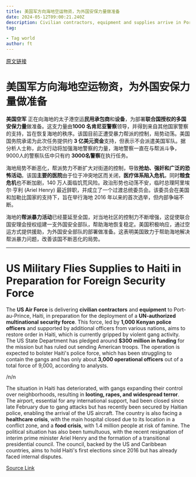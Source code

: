 ```yaml
---
title: 美国军方向海地空运物资，为外国安保力量做准备
date: 2024-05-12T09:00:21.240Z
description: Civilian contractors, equipment and supplies arrive in Port-au-Prince to lay groundwork for long-stalled deployment
tag: 

- Tag world
author: ft
---
```


[原文链接](https://ft.com/content/f6b31aed-acca-4474-b16c-7b645fc1ec1f)

# 美国军方向海地空运物资，为外国安保力量做准备

**美国空军** 正在向海地的太子港空运**民用承包商**和**设备**，为部署**联合国授权的多国安保力量**做准备。这支力量由**1000 名肯尼亚警察**领导，并得到来自其他国家警察的支持，旨在恢复海地的秩序。该国目前正遭受暴力帮派的控制，局势动荡。美国国务院承诺为此次任务提供约 **3 亿美元资金**支持，但表示不会派遣美国军队。据分析人士称，此次行动将加强海地警察的力量，海地警察一直在与帮派斗争，9000人的警察队伍中只有约 **3000名警察**在执行任务。

海地局势不断恶化，帮派势力不断扩大对街道的控制，导致**抢劫、强奸和广泛的恐怖活动**。该国**主要的医院**由于位于冲突地区而关闭，**医疗体系陷入危机**，同时**粮食危机**也不断加剧，140 万人面临饥荒风险。政治形势也动荡不安，临时总理阿里埃尔·亨利 (Ariel Henry) 最近辞职，并成立了一个过渡总统委员会。该委员会在美国和加勒比国家的支持下，旨在举行海地 2016 年以来的首次选举，但内部争端不断。

海地的**帮派暴力活动**已经蔓延至全国，对当地社区的控制力不断增强，这促使联合国安理会授权组建一支外国安全部队，帮助海地恢复稳定。美国积极响应，通过空运方式提供援助，为外国安全部队的部署做准备。这表明美国致力于帮助海地解决帮派暴力问题，改善该国不断恶化的局势。

---

# US Military Flies Supplies to Haiti in Preparation for Foreign Security Force 

The **US Air Force** is delivering **civilian contractors** and **equipment** to Port-au-Prince, Haiti, in preparation for the deployment of a **UN-authorized multinational security force**. This force, led by **1,000 Kenyan police officers** and supported by additional officers from various nations, aims to restore order in Haiti, which is currently gripped by violent gang activity. The US State Department has pledged around **$300 million in funding** for the mission but has ruled out sending American troops. The operation is expected to bolster Haiti's police force, which has been struggling to contain the gangs and has only about **3,000 operational officers** out of a total force of 9,000, according to analysts. 

/n/n

The situation in Haiti has deteriorated, with gangs expanding their control over neighborhoods, resulting in **looting, rapes, and widespread terror**. The airport, essential for any international support, had been closed since late February due to gang attacks but has recently been secured by Haitian police, enabling the arrival of the US aircraft. The country is also facing a **healthcare crisis**, with the main hospital closed due to its location in a conflict zone, and a **food crisis**, with 1.4 million people at risk of famine. The political situation has also been tumultuous, with the recent resignation of interim prime minister Ariel Henry and the formation of a transitional presidential council. The council, backed by the US and Caribbean countries, aims to hold Haiti's first elections since 2016 but has already faced internal disputes.

[Source Link](https://ft.com/content/f6b31aed-acca-4474-b16c-7b645fc1ec1f)

